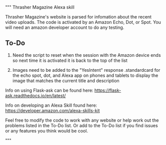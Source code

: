 """
Thrasher Magazine Alexa skill

Thrasher Magazine's website is parsed for infomation about the recent video
 uploads. The code is activated by an Amazon Echo, Dot, or Spot. You will need an amazon 
 developer account to do any testing.

 To-Do
 -----
1. Need the script to reset when the session with the Amazon device ends so next
time it is activated it is back to the top of the list

2. Images need to be added to the "YesIntent" response .standardcard for the
echo spot, dot, and Alexa app on phones and tablets to display the image that
matches the current title and description



Info on using Flask-ask can be found here: 
https://flask-ask.readthedocs.io/en/latest/

Info on developing an Alexa Skill found here:
https://developer.amazon.com/alexa-skills-kit

Feel free to modify the code to work with any website or help work out the problems listed 
in the To-Do list. Or add to the To-Do list if you find issues or any features you think would be cool. 

"""
